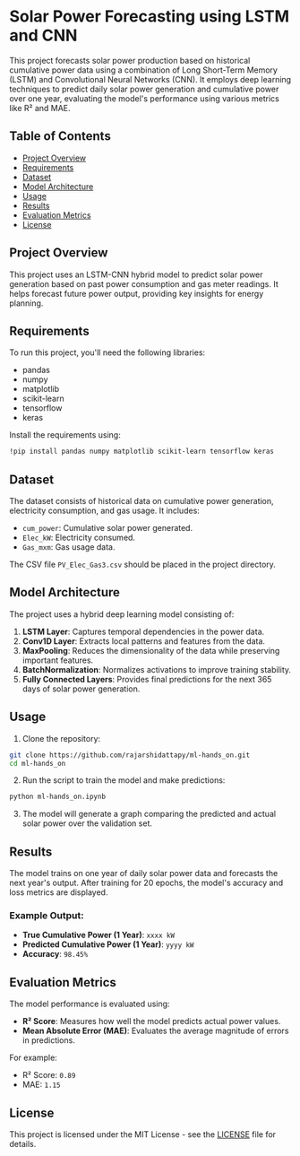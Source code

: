 
# Solar Power Forecasting using LSTM and CNN

This project forecasts solar power production based on historical cumulative power data using a combination of Long Short-Term Memory (LSTM) and Convolutional Neural Networks (CNN). It employs deep learning techniques to predict daily solar power generation and cumulative power over one year, evaluating the model's performance using various metrics like R² and MAE.

## Table of Contents
- [Project Overview](#project-overview)
- [Requirements](#requirements)
- [Dataset](#dataset)
- [Model Architecture](#model-architecture)
- [Usage](#usage)
- [Results](#results)
- [Evaluation Metrics](#evaluation-metrics)
- [License](#license)

## Project Overview
This project uses an LSTM-CNN hybrid model to predict solar power generation based on past power consumption and gas meter readings. It helps forecast future power output, providing key insights for energy planning.

## Requirements
To run this project, you'll need the following libraries:

- pandas
- numpy
- matplotlib
- scikit-learn
- tensorflow
- keras

Install the requirements using:

```bash
!pip install pandas numpy matplotlib scikit-learn tensorflow keras
```

## Dataset
The dataset consists of historical data on cumulative power generation, electricity consumption, and gas usage. It includes:
- `cum_power`: Cumulative solar power generated.
- `Elec_kW`: Electricity consumed.
- `Gas_mxm`: Gas usage data.

The CSV file `PV_Elec_Gas3.csv` should be placed in the project directory.

## Model Architecture
The project uses a hybrid deep learning model consisting of:
1. **LSTM Layer**: Captures temporal dependencies in the power data.
2. **Conv1D Layer**: Extracts local patterns and features from the data.
3. **MaxPooling**: Reduces the dimensionality of the data while preserving important features.
4. **BatchNormalization**: Normalizes activations to improve training stability.
5. **Fully Connected Layers**: Provides final predictions for the next 365 days of solar power generation.

## Usage

1. Clone the repository:

```bash
git clone https://github.com/rajarshidattapy/ml-hands_on.git
cd ml-hands_on
```

2. Run the script to train the model and make predictions:

```bash
python ml-hands_on.ipynb
```

3. The model will generate a graph comparing the predicted and actual solar power over the validation set.

## Results
The model trains on one year of daily solar power data and forecasts the next year's output. After training for 20 epochs, the model's accuracy and loss metrics are displayed.

### Example Output:

- **True Cumulative Power (1 Year)**: `xxxx kW`
- **Predicted Cumulative Power (1 Year)**: `yyyy kW`
- **Accuracy**: `98.45%`

## Evaluation Metrics
The model performance is evaluated using:

- **R² Score**: Measures how well the model predicts actual power values.
- **Mean Absolute Error (MAE)**: Evaluates the average magnitude of errors in predictions.

For example:
- R² Score: `0.89`
- MAE: `1.15`

## License
This project is licensed under the MIT License - see the [LICENSE](LICENSE) file for details.
